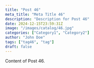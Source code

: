 ```yaml
---
title: "Post 46"
meta_title: "Meta Title 46"
description: "Description for Post 46"
date: 2024-12-15T23:59:31Z
image: "/images/catalog/46.jpg"
categories: ["Category1", "Category2"]
author: "John Doe"
tags: ["tag46", "tag"]
draft: false
---
```


Content of Post 46.
